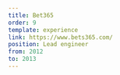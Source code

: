```yaml
---
title: Bet365
order: 9
template: experience
link: https://www.bets365.com/
position: Lead engineer
from: 2012
to: 2013
---
```

